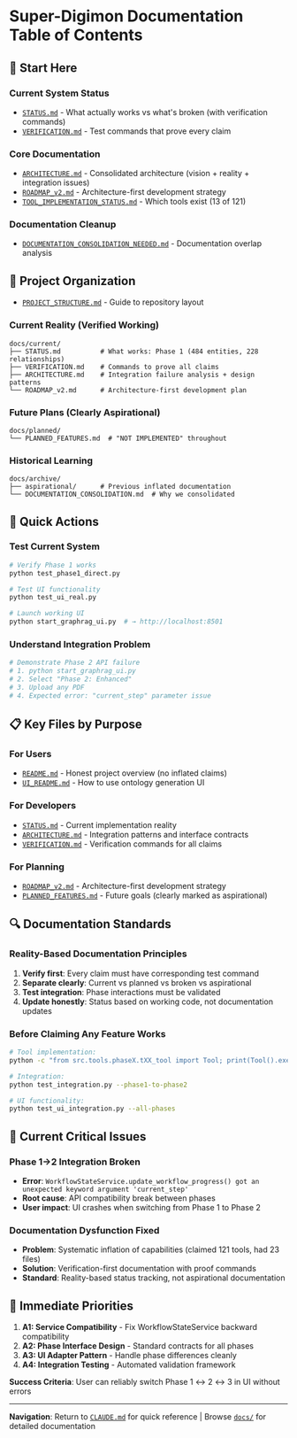 # Super-Digimon Documentation Table of Contents

## 🎯 **Start Here**

### **Current System Status**
- [`STATUS.md`](STATUS.md) - What actually works vs what's broken (with verification commands)
- [`VERIFICATION.md`](VERIFICATION.md) - Test commands that prove every claim

### **Core Documentation**
- [`ARCHITECTURE.md`](ARCHITECTURE.md) - Consolidated architecture (vision + reality + integration issues)
- [`ROADMAP_v2.md`](ROADMAP_v2.md) - Architecture-first development strategy
- [`TOOL_IMPLEMENTATION_STATUS.md`](TOOL_IMPLEMENTATION_STATUS.md) - Which tools exist (13 of 121)

### **Documentation Cleanup**
- [`DOCUMENTATION_CONSOLIDATION_NEEDED.md`](DOCUMENTATION_CONSOLIDATION_NEEDED.md) - Documentation overlap analysis

## 📂 **Project Organization**

- [`PROJECT_STRUCTURE.md`](../PROJECT_STRUCTURE.md) - Guide to repository layout

### **Current Reality** (Verified Working)
```
docs/current/
├── STATUS.md          # What works: Phase 1 (484 entities, 228 relationships)
├── VERIFICATION.md    # Commands to prove all claims  
├── ARCHITECTURE.md    # Integration failure analysis + design patterns
└── ROADMAP_v2.md      # Architecture-first development plan
```

### **Future Plans** (Clearly Aspirational)
```
docs/planned/
└── PLANNED_FEATURES.md  # "NOT IMPLEMENTED" throughout
```

### **Historical Learning**
```
docs/archive/
├── aspirational/      # Previous inflated documentation
└── DOCUMENTATION_CONSOLIDATION.md  # Why we consolidated
```

## 🚀 **Quick Actions**

### **Test Current System**
```bash
# Verify Phase 1 works
python test_phase1_direct.py

# Test UI functionality  
python test_ui_real.py

# Launch working UI
python start_graphrag_ui.py  # → http://localhost:8501
```

### **Understand Integration Problem**
```bash
# Demonstrate Phase 2 API failure
# 1. python start_graphrag_ui.py
# 2. Select "Phase 2: Enhanced" 
# 3. Upload any PDF
# 4. Expected error: "current_step" parameter issue
```

## 📋 **Key Files by Purpose**

### **For Users**
- [`README.md`](../../README.md) - Honest project overview (no inflated claims)
- [`UI_README.md`](UI_README.md) - How to use ontology generation UI

### **For Developers** 
- [`STATUS.md`](STATUS.md) - Current implementation reality
- [`ARCHITECTURE.md`](ARCHITECTURE.md) - Integration patterns and interface contracts
- [`VERIFICATION.md`](VERIFICATION.md) - Verification commands for all claims

### **For Planning**
- [`ROADMAP_v2.md`](ROADMAP_v2.md) - Architecture-first development strategy
- [`PLANNED_FEATURES.md`](../planned/PLANNED_FEATURES.md) - Future goals (clearly marked as aspirational)

## 🔍 **Documentation Standards**

### **Reality-Based Documentation Principles**
1. **Verify first**: Every claim must have corresponding test command
2. **Separate clearly**: Current vs planned vs broken vs aspirational  
3. **Test integration**: Phase interactions must be validated
4. **Update honestly**: Status based on working code, not documentation updates

### **Before Claiming Any Feature Works**
```bash
# Tool implementation:
python -c "from src.tools.phaseX.tXX_tool import Tool; print(Tool().execute(test_input))"

# Integration:
python test_integration.py --phase1-to-phase2

# UI functionality:
python test_ui_integration.py --all-phases
```

## 🚨 **Current Critical Issues**

### **Phase 1→2 Integration Broken**
- **Error**: `WorkflowStateService.update_workflow_progress() got an unexpected keyword argument 'current_step'`
- **Root cause**: API compatibility break between phases
- **User impact**: UI crashes when switching from Phase 1 to Phase 2

### **Documentation Dysfunction Fixed**
- **Problem**: Systematic inflation of capabilities (claimed 121 tools, had 23 files)
- **Solution**: Verification-first documentation with proof commands
- **Standard**: Reality-based status tracking, not aspirational documentation

## 🎯 **Immediate Priorities**

1. **A1: Service Compatibility** - Fix WorkflowStateService backward compatibility  
2. **A2: Phase Interface Design** - Standard contracts for all phases
3. **A3: UI Adapter Pattern** - Handle phase differences cleanly
4. **A4: Integration Testing** - Automated validation framework

**Success Criteria**: User can reliably switch Phase 1 ↔ 2 ↔ 3 in UI without errors

---

**Navigation**: Return to [`CLAUDE.md`](../../CLAUDE.md) for quick reference | Browse [`docs/`](../) for detailed documentation